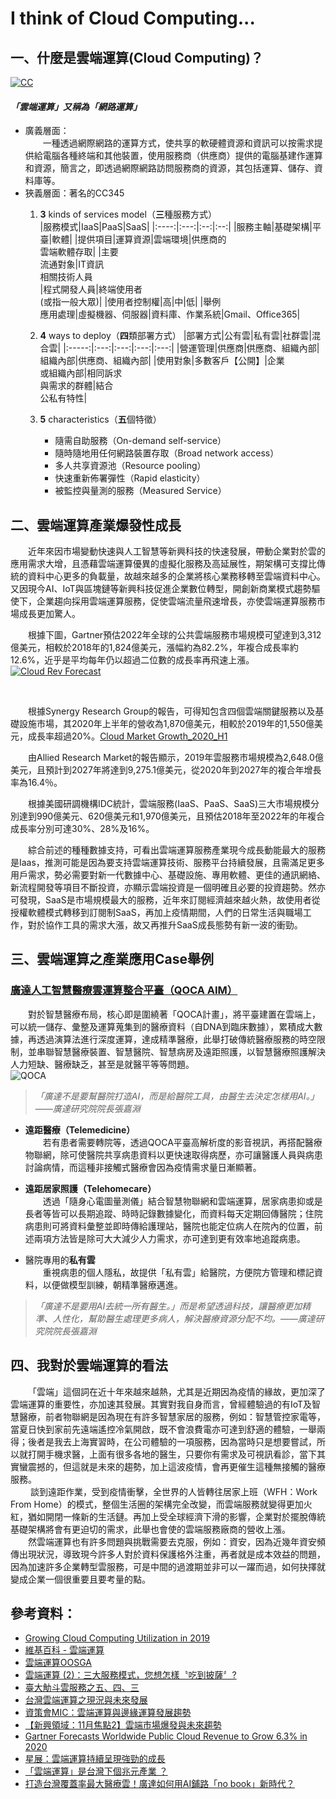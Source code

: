 # I think of Cloud Computing...
## 一、什麼是雲端運算(Cloud Computing)？
<!-- 作業說明：
將您了解的知識與主觀想法來描述雲端運算與其產業的趨勢發展。內容不少於250字。-->

[![CC](https://innovationatwork.ieee.org/wp-content/uploads/2019/09/bigstock-d-Rendering-Cloud-Computing-267217441_1024X684.jpg)](https://innovationatwork.ieee.org/growing-cloud-computing-utilization-in-2019/ "from: IEEE")

#### **_「雲端運算」又稱為「網路運算」_**

* 廣義層面：  
　　一種透過網際網路的運算方式，使共享的軟硬體資源和資訊可以按需求提供給電腦各種終端和其他裝置，使用服務商（供應商）提供的電腦基建作運算和資源，簡言之，即透過網際網路訪問服務商的資源，其包括運算、儲存、資料庫等。
* 狹義層面：著名的CC345
    1. **3** kinds of services model（**三**種服務方式）  
        |服務模式|IaaS|PaaS|SaaS|
        |:----:|:---:|:--:|:--:|
        |服務主軸|基礎架構|平臺|軟體|
        |提供項目|運算資源|雲端環境|供應商的<br>雲端軟體存取|
        |主要<br>流通對象|IT資訊<br>相關技術人員<br>|程式開發人員|終端使用者<br>(或指一般大眾)|
        |使用者控制權|高|中|低|
        |舉例<br>應用處理|虛擬機器、伺服器|資料庫、作業系統|Gmail、Office365|
    
    2. **4** ways to deploy（**四**類部署方式）
        |部署方式|公有雲|私有雲|社群雲|混合雲|
        |:-----:|:---:|:---:|:---:|:---:|
        |營運管理|供應商|供應商、組織內部|組織內部|供應商、組織內部|
        |使用對象|多數客戶【公開】|企業<br>或組織內部|相同訴求<br>與需求的群體|結合<br>公私有特性|

    3. **5** characteristics（**五**個特徵）  
        * 隨需自助服務（On-demand self-service）
        * 隨時隨地用任何網路裝置存取（Broad network access）
        * 多人共享資源池（Resource pooling）
        * 快速重新佈署彈性（Rapid elasticity）
        * 被監控與量測的服務（Measured Service）

## 二、雲端運算產業爆發性成長  
&emsp;&emsp;近年來因市場變動快速與人工智慧等新興科技的快速發展，帶動企業對於雲的應用需求大增，且憑藉雲端運算優異的虛擬化服務及高延展性，期架構可支撐比傳統的資料中心更多的負載量，故越來越多的企業將核心業務移轉至雲端資料中心。又因現今AI、IoT與區塊鏈等新興科技促進企業數位轉型，開創新商業模式趨勢驅使下，企業趨向採用雲端運算服務，促使雲端流量飛速增長，亦使雲端運算服務市場成長更加驚人。  

&emsp;&emsp;根據下圖，Gartner預估2022年全球的公共雲端服務市場規模可望達到3,312億美元，相較於2018年的1,824億美元，漲幅約為82.2%，年複合成長率約12.6%，近乎是平均每年仍以超過二位數的成長率再飛速上漲。  
[![Cloud Rev Forecast](http://www.niutoushe.com/wp-content/uploads/2019/04/6c1f1a7a2a9cbae57c9dadcef95585d0-1024x589.jpg)](https://www.niutoushe.com/25968 "from: Gartner")

<br>

&emsp;&emsp;根據Synergy Research Group的報告，可得知包含四個雲端關鍵服務以及基礎設施市場，其2020年上半年的營收為1,870億美元，相較於2019年的1,550億美元，成長率超過20%。[Cloud Market Growth_2020_H1](https://ml.globenewswire.com/Resource/Download/b3261391-205f-4c61-a79f-ca12b70cc69a?size=0)  
<!-- [![Cloud MG](../Homework/HW1/Cloud Market Growth_2020_H1.jpg)](https://www.globenewswire.com/news-release/2020/09/21/2096636/0/en/2020-First-Half-Review-No-Crisis-Here-Cloud-Ecosystem-Revenues-Up-20-to-187-Billion.html "from: Synergy Research Group") -->

&emsp;&emsp;由Allied Research Market的報告顯示，2019年雲服務市場規模為2,648.0億美元，且預計到2027年將達到9,275.1億美元，從2020年到2027年的複合年增長率為16.4％。  

&emsp;&emsp;根據美國研調機構IDC統計，雲端服務(IaaS、PaaS、SaaS)三大市場規模分別達到990億美元、620億美元和1,970億美元，且預估2018年至2022年的年複合成長率分別可達30%、28%及16%。  

&emsp;&emsp;綜合前述的種種數據支持，可看出雲端運算服務產業現今成長動能最大的服務是Iaas，推測可能是因為要支持雲端運算技術、服務平台持續發展，且需滿足更多用戶需求，勢必需要對新一代數據中心、基礎設施、專用軟體、更佳的通訊網絡、新流程開發等項目不斷投資，亦顯示雲端投資是一個明確且必要的投資趨勢。然亦可發現，SaaS是市場規模最大的服務，近年來訂閱經濟越來越火熱，故使用者從授權軟體模式轉移到訂閱制SaaS，再加上疫情期間，人們的日常生活與職場工作，對於協作工具的需求大漲，故又再推升SaaS成長態勢有新一波的衝勁。  

## 三、雲端運算之產業應用Case舉例  
### [**廣達人工智慧醫療雲運算整合平臺（QOCA AIM）**](https://www.bnext.com.tw/article/59822/quanta-qoca-aim)
&emsp;&emsp;對於智慧醫療布局，核心即是圍繞著「QOCA計畫」，將平臺建置在雲端上，可以統一儲存、彙整及運算蒐集到的醫療資料（自DNA到臨床數據），累積成大數據，再透過演算法進行深度運算，達成精準醫療，此舉打破傳統醫療服務的時空限制，並串聯智慧醫療裝置、智慧醫院、智慧病房及遠距照護，以智慧醫療照護解決人力短缺、醫療缺乏，甚至是就醫平等等問題。  
![QOCA](https://bnextmedia.s3.hicloud.net.tw/image/album/2020-10/img-1603860645-57953@900.jpg "from：數位時代")

> *「廣達不是要幫醫院打造AI，而是給醫院工具，由醫生去決定怎樣用AI。」——廣達研究院院長張嘉淵*  

* **遠距醫療（Telemedicine）**  
&emsp;&emsp;若有患者需要轉院等，透過QOCA平臺高解析度的影音視訊，再搭配醫療物聯網，除可使醫院共享病患資料以更快速取得病歷，亦可讓醫護人員與病患討論病情，而這種非接觸式醫療會因為疫情需求量日漸顯著。

* **遠距居家照護（Telehomecare）**  
&emsp;&emsp;透過「隨身心電圖量測儀」結合智慧物聯網和雲端運算，居家病患抑或是長者等皆可以長期追蹤、時時記錄數據變化，而資料每天定期回傳醫院；住院病患則可將資料彙整並即時傳給護理站，醫院也能定位病人在院內的位置，前述兩項方法皆是除可大大減少人力需求，亦可達到更有效率地追蹤病患。

* 醫院專用的**私有雲**  
&emsp;&emsp;重視病患的個人隱私，故提供「私有雲」給醫院，方便院方管理和標記資料，以便做模型訓練，朝精準醫療邁進。
> *「廣達不是要用AI去統一所有醫生。」而是希望透過科技，讓醫療更加精準、人性化，幫助醫生處理更多病人，解決醫療資源分配不均。——廣達研究院院長張嘉淵*  

## 四、我對於雲端運算的看法  
&emsp;&emsp;「雲端」這個詞在近十年來越來越熱，尤其是近期因為疫情的緣故，更加深了雲端運算的重要性，亦加速其發展。其實對我自身而言，曾經體驗過的有IoT及智慧醫療，前者物聯網是因為現在有許多智慧家居的服務，例如：智慧管控家電等，當夏日快到家前先遠端遙控冷氣開啟，既不會浪費電亦可達到舒適的體驗，一舉兩得；後者是我去上海實習時，在公司體驗的一項服務，因為當時只是想要嘗試，所以就打開手機求醫，上面有很多各地的醫生，只要你有需求及可視訊看診，當下其實蠻震撼的，但這就是未來的趨勢，加上這波疫情，會再更催生這種無接觸的醫療服務。  
&emsp;&emsp; 談到遠距作業，受到疫情衝擊，全世界的人皆轉往居家上班（WFH：Work From Home）的模式，整個生活圈的架構完全改變，而雲端服務就變得更加火紅，猶如開閉一條新的生活鏈。再加上受全球經濟下滑的影響，企業對於擺脫傳統基礎架構將會有更迫切的需求，此舉也會使的雲端服務廠商的營收上漲。  
&emsp;&emsp;然雲端運算也有許多問題與挑戰需要去克服，例如：資安，因為近幾年資安頻傳出現狀況，導致現今許多人對於資料保護格外注重，再者就是成本效益的問題，因為加速許多企業轉型雲服務，可是中間的過渡期並非可以一躍而過，如何抉擇就變成企業一個很重要且要考量的點。  
 

## 參考資料：
* [Growing Cloud Computing Utilization in 2019](https://innovationatwork.ieee.org/growing-cloud-computing-utilization-in-2019/)
* [維基百科 - 雲端運算](https://zh.wikipedia.org/wiki/%E9%9B%B2%E7%AB%AF%E9%81%8B%E7%AE%97)
* [雲端運算OOSGA](https://oosga.com/cloud-computing/)
* [雲端運算 (2)：三大服務模式，您想怎樣〝吃到披薩〞?](http://cte.web.shu.edu.tw/2020-1223_cloud_computing_2_iaas/)
* [臺大觔斗雲服務之五、四、三](http://www.cc.ntu.edu.tw/chinese/epaper/0015/20101220_1501.htm)
* [台灣雲端運算之現況與未來發展](https://collegeplus.itri.org.tw/2020/12/08/%E5%8F%B0%E7%81%A3%E9%9B%B2%E7%AB%AF%E9%81%8B%E7%AE%97%E4%B9%8B%E7%8F%BE%E6%B3%81%E8%88%87%E6%9C%AA%E4%BE%86%E7%99%BC%E5%B1%95/)
* [資策會MIC：雲端運算與邊緣運算發展趨勢](https://mic.iii.org.tw/bookstore/Book.aspx?sqno=871)
* [【新興領域：11月焦點2】雲端市場爆發與未來趨勢](https://findit.org.tw/researchPageV2.aspx?pageId=1582)
* [Gartner Forecasts Worldwide Public Cloud Revenue to Grow 6.3% in 2020](https://www.gartner.com/en/newsroom/press-releases/2020-07-23-gartner-forecasts-worldwide-public-cloud-revenue-to-grow-6point3-percent-in-2020)
* [星展：雲端運算持續呈現強勁的成長](https://www.dbs.com.tw/treasures-zh/aics/templatedata/article/generic/data/zh/CIO/052020/tw_200511_insights1.xml?utm_source=insights#)
* [「雲端運算」是台灣下個兆元產業 ？](https://www.cmoney.tw/notes/note-detail.aspx?nid=174691)
* [打造台灣覆蓋率最大醫療雲！廣達如何用AI鋪路「no book」新時代？](https://www.bnext.com.tw/article/59822/quanta-qoca-aim)
